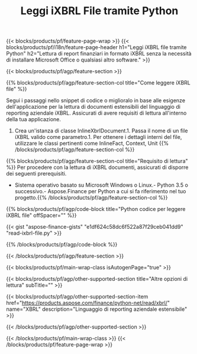 ﻿---
title: Leggi iXBRL File tramite Python
description: Codice di esempio per la lettura del file iXBRL. Usa API codice di esempio per leggere i file batch iXBRL all'interno di applicazioni basate su Python. 
url: /it/python-net/read/ixbrl/
family: finance
platformtag: python
feature: read
informat: iXBRL
outformat: 
otherformats: 
---
{{< blocks/products/pf/feature-page-wrap >}}
{{< blocks/products/pf/i18n/feature-page-header h1="Leggi iXBRL file tramite Python" h2="Lettura di report finanziari in formato iXBRL senza la necessità di installare Microsoft Office o qualsiasi altro software." >}}

{{< blocks/products/pf/agp/feature-section >}}

{{% blocks/products/pf/agp/feature-section-col title="Come leggere iXBRL file" %}}

Segui i passaggi nello snippet di codice o miglioralo in base alle esigenze dell'applicazione per la lettura di documenti estensibili del linguaggio di reporting aziendale iXBRL. Assicurati di avere requisiti di lettura all'interno della tua applicazione.

1. Crea un'istanza di classe InlineXbrlDocument.1. Passa il nome di un file iXBRL valido come parametro.1. Per ottenere i dettagli interni del file, utilizzare le classi pertinenti come InlineFact, Context, Unit
{{% /blocks/products/pf/agp/feature-section-col %}}

{{% blocks/products/pf/agp/feature-section-col title="Requisito di lettura" %}}
Per procedere con la lettura di iXBRL documenti, assicurati di disporre dei seguenti prerequisiti. 
- Sistema operativo basato su Microsoft Windows o Linux.- Python 3.5 o successivo.- Aspose.Finance per Python a cui si fa riferimento nel tuo progetto.{{% /blocks/products/pf/agp/feature-section-col %}}

{{% blocks/products/pf/agp/code-block title="Python codice per leggere iXBRL file" offSpacer="" %}}

{{< gist "aspose-finance-gists" "e1df624c58dc6f522a87f29ceb041dd9" "read-ixbrl-file.py" >}}

{{% /blocks/products/pf/agp/code-block %}}

{{< /blocks/products/pf/agp/feature-section >}}

{{< blocks/products/pf/main-wrap-class isAutogenPage="true" >}}

{{< blocks/products/pf/agp/other-supported-section title="Altre opzioni di lettura" subTitle="" >}}

{{< blocks/products/pf/agp/other-supported-section-item href="https://products.aspose.com/finance/python-net/read/xbrl/" name="XBRL" description="Linguaggio di reporting aziendale estensibile" >}}

{{< /blocks/products/pf/agp/other-supported-section >}}

{{< /blocks/products/pf/main-wrap-class >}}
{{< /blocks/products/pf/feature-page-wrap >}}
